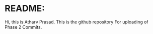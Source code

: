 # README:

Hi, this is Atharv Prasad. 
This is the github repository For uploading of Phase 2 Commits.
